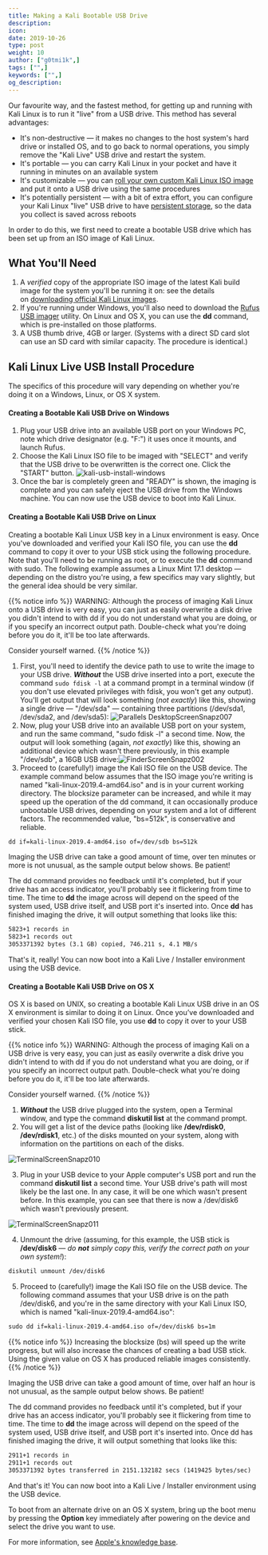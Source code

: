 ```yaml
---
title: Making a Kali Bootable USB Drive
description:
icon:
date: 2019-10-26
type: post
weight: 10
author: ["g0tmi1k",]
tags: ["",]
keywords: ["",]
og_description:
---
```


Our favourite way, and the fastest method, for getting up and running with Kali Linux is to run it "live" from a USB drive. This method has several advantages:

* It's non-destructive — it makes no changes to the host system's hard drive or installed OS, and to go back to normal operations, you simply remove the "Kali Live" USB drive and restart the system.
* It's portable — you can carry Kali Linux in your pocket and have it running in minutes on an available system
* It's customizable — you can [roll your own custom Kali Linux ISO image](/docs/development/live-build-a-custom-kali-iso/) and put it onto a USB drive using the same procedures
* It's potentially persistent — with a bit of extra effort, you can configure your Kali Linux "live" USB drive to have [persistent storage](/docs/usb/kali-linux-live-usb-persistence/), so the data you collect is saved across reboots

In order to do this, we first need to create a bootable USB drive which has been set up from an ISO image of Kali Linux.

## What You'll Need

1. A _verified_ copy of the appropriate ISO image of the latest Kali build image for the system you'll be running it on: see the details on [downloading official Kali Linux images](/docs/introduction/download-official-kali-linux-images/).
2. If you're running under Windows, you'll also need to download the [Rufus USB imager](https://rufus.ie) utility. On Linux and OS X, you can use the **dd** command, which is pre-installed on those platforms.
3. A USB thumb drive, 4GB or larger. (Systems with a direct SD card slot can use an SD card with similar capacity. The procedure is identical.)

## Kali Linux Live USB Install Procedure

The specifics of this procedure will vary depending on whether you're doing it on a Windows, Linux, or OS X system.

#### Creating a Bootable Kali USB Drive on Windows

1. Plug your USB drive into an available USB port on your Windows PC, note which drive designator (e.g. "F:\") it uses once it mounts, and launch Rufus.
2. Choose the Kali Linux ISO file to be imaged with "SELECT" and verify that the USB drive to be overwritten is the correct one. Click the "START" button.
![kali-usb-install-windows](kali-usb-install-windows.png)
3. Once the bar is completely green and "READY" is shown, the imaging is complete and you can safely eject the USB drive from the Windows machine. You can now use the USB device to boot into Kali Linux.

#### Creating a Bootable Kali USB Drive on Linux

Creating a bootable Kali Linux USB key in a Linux environment is easy. Once you've downloaded and verified your Kali ISO file, you can use the **dd** command to copy it over to your USB stick using the following procedure. Note that you'll need to be running as root, or to execute the **dd** command with sudo. The following example assumes a Linux Mint 17.1 desktop — depending on the distro you're using, a few specifics may vary slightly, but the general idea should be very similar.

{{% notice info %}}
WARNING: Although the process of imaging Kali Linux onto a USB drive is very easy, you can just as easily overwrite a disk drive you didn't intend to with dd if you do not understand what you are doing, or if you specify an incorrect output path. Double-check what you're doing before you do it, it'll be too late afterwards.

Consider yourself warned.
{{% /notice %}}

1. First, you'll need to identify the device path to use to write the image to your USB drive. **_Without_** the USB drive inserted into a port, execute the command `sudo fdisk -l` at a command prompt in a terminal window (if you don't use elevated privileges with fdisk, you won't get any output). You'll get output that will look something (_not exactly_) like this, showing a single drive — "/dev/sda" — containing three partitions (/dev/sda1, /dev/sda2, and /dev/sda5):
![Parallels DesktopScreenSnapz007](Parallels-DesktopScreenSnapz007.png)
2. Now, plug your USB drive into an available USB port on your system, and run the same command, "sudo fdisk -l" a second time. Now, the output will look something (again, _not exactly_) like this, showing an additional device which wasn't there previously, in this example "/dev/sdb", a 16GB USB drive:![FinderScreenSnapz002](FinderScreenSnapz002.png)
3. Proceed to (carefully!) image the Kali ISO file on the USB device. The example command below assumes that the ISO image you're writing is named "kali-linux-2019.4-amd64.iso" and is in your current working directory. The blocksize parameter can be increased, and while it may speed up the operation of the dd command, it can occasionally produce unbootable USB drives, depending on your system and a lot of different factors. The recommended value, "bs=512k", is conservative and reliable.

```markdown
dd if=kali-linux-2019.4-amd64.iso of=/dev/sdb bs=512k
```

Imaging the USB drive can take a good amount of time, over ten minutes or more is not unusual, as the sample output below shows. Be patient!

The dd command provides no feedback until it's completed, but if your drive has an access indicator, you'll probably see it flickering from time to time. The time to **dd** the image across will depend on the speed of the system used, USB drive itself, and USB port it's inserted into. Once **dd** has finished imaging the drive, it will output something that looks like this:

```markdown
5823+1 records in
5823+1 records out
3053371392 bytes (3.1 GB) copied, 746.211 s, 4.1 MB/s
```

That's it, really! You can now boot into a Kali Live / Installer environment using the USB device.

#### Creating a Bootable Kali USB Drive on OS X

OS X is based on UNIX, so creating a bootable Kali Linux USB drive in an OS X environment is similar to doing it on Linux. Once you’ve downloaded and verified your chosen Kali ISO file, you use **dd** to copy it over to your USB stick.

{{% notice info %}}
WARNING: Although the process of imaging Kali on a USB drive is very easy, you can just as easily overwrite a disk drive you didn't intend to with dd if you do not understand what you are doing, or if you specify an incorrect output path. Double-check what you're doing before you do it, it'll be too late afterwards.

Consider yourself warned.
{{% /notice %}}

1. **_Without_** the USB drive plugged into the system, open a Terminal window, and type the command **diskutil list** at the command prompt.
2. You will get a list of the device paths (looking like **/dev/rdisk0**, **/dev/rdisk1**, etc.) of the disks mounted on your system, along with information on the partitions on each of the disks.

![TerminalScreenSnapz010](TerminalScreenSnapz010.png)

3. Plug in your USB device to your Apple computer's USB port and run the command **diskutil list** a second time. Your USB drive's path will most likely be the last one. In any case, it will be one which wasn't present before. In this example, you can see that there is now a /dev/disk6 which wasn't previously present.

![TerminalScreenSnapz011](TerminalScreenSnapz011.png)

4. Unmount the drive (assuming, for this example, the USB stick is **/dev/disk6** — _do **not** simply copy this, verify the correct path on your own system!_):

```markdown
diskutil unmount /dev/disk6
```

5. Proceed to (carefully!) image the Kali ISO file on the USB device. The following command assumes that your USB drive is on the path /dev/disk6, and you're in the same directory with your Kali Linux ISO, which is named "kali-linux-2019.4-amd64.iso":

```markdown
sudo dd if=kali-linux-2019.4-amd64.iso of=/dev/disk6 bs=1m
```

{{% notice info %}}
Increasing the blocksize (bs) will speed up the write progress, but will also increase the chances of creating a bad USB stick. Using the given value on OS X has produced reliable images consistently.
{{% /notice %}}

Imaging the USB drive can take a good amount of time, over half an hour is not unusual, as the sample output below shows. Be patient!

The dd command provides no feedback until it's completed, but if your drive has an access indicator, you'll probably see it flickering from time to time. The time to **dd** the image across will depend on the speed of the system used, USB drive itself, and USB port it's inserted into. Once dd has finished imaging the drive, it will output something that looks like this:

```markdown
2911+1 records in
2911+1 records out
3053371392 bytes transferred in 2151.132182 secs (1419425 bytes/sec)
```

And that's it! You can now boot into a Kali Live / Installer environment using the USB device.

To boot from an alternate drive on an OS X system, bring up the boot menu by pressing the **Option** key immediately after powering on the device and select the drive you want to use.

For more information, see [Apple's knowledge base](http://support.apple.com/kb/ht1310).
